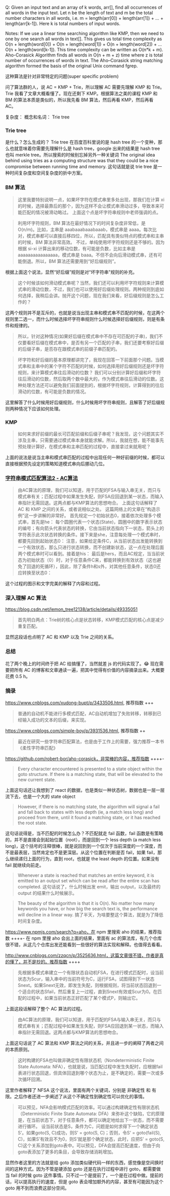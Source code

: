 Q: Given an input text and an array of k words, arr[], find all occurrences of all words in the input text. Let n be the length of text and m be the total number characters in all words, i.e. m = length(arr[0]) + length(arr[1]) + … + length(arr[k-1]). Here k is total numbers of input words.

Notes: If we use a linear time searching algorithm like KMP, then we need to one by one search all words in text[]. This gives us total time complexity as O(n + length(word[0]) + O(n + length(word[1]) + O(n + length(word[2]) + … O(n + length(word[k-1]). This time complexity can be written as O(n*k + m).
Aho-Corasick Algorithm finds all words in O(n + m + z) time where z is total number of occurrences of words in text. The Aho–Corasick string matching algorithm formed the basis of the original Unix command fgrep.

这种算法是针对非常特定的问题(super specific problem)

问了算法群的人，说 AC = KMP + Trie，所以理解 AC 需要先理解 KMP 和 Trie。Trie 我看了文章大概看懂了。现在还剩下 KMP。根据算法之美的课程 KMP 和 BM 的算法本质是类似的，所以我先看 BM 算法，然后再看 KMP，然后再看 AC。

复杂度：
概念和名词： Trie tree

### Trie tree
是什么？怎么生成的？
Trie tree 在百度百科里说的是 hash tree 的一个变种，那么也就意味着你需要先理解什么是 hash tree，google 出来的结果是 hash tree 也叫 merkle tree。所以搜索的时候别忘掉另外一种关键词
The original idea behind using tries as a computing structure was that they could be a nice compromise between running time and memory. 这句话就是说 trie tree 是一种时间复杂度和空间复杂度的折中方案。

### BM 算法
> 这里我要特别说明一点，如果坏字符在模式串里多处出现，那我们在计算 xi 的时候，选择最靠后的那个，因为这样不会让模式串滑动过多，导致本来可能匹配的情况被滑动略过。
上面这个点是坏字符串规则中老师强调的点。

> 利用坏字符规则，BM 算法在最好情况下的时间复杂度非常低，是 O(n/m)。比如，主串是 aaabaaabaaabaaab，模式串是 aaaa。每次比对，模式串都可以直接后移四位，所以，匹配具有类似特点的模式串和主串的时候，BM 算法非常高效。
> 不过，单纯使用坏字符规则还是不够的。因为根据 si-xi 计算出来的移动位数，有可能是负数，比如主串是 aaaaaaaaaaaaaaaa，模式串是 baaa。不但不会向后滑动模式串，还有可能倒退。所以，BM 算法还需要用到“好后缀规则”。

根据上面这个说法，显然“好后缀”规则是对“坏字符串”规则的补充。

> 这个时候该如何滑动模式串呢？当然，我们还可以利用坏字符规则来计算模式串的滑动位数，不过，我们也可以使用好后缀处理规则。两种规则到底如何选择，我稍后会讲。抛开这个问题，现在我们来看，好后缀规则是怎么工作的？

这两个规则并不是互斥的，也就是说当出现主串和模式串不匹配的时候，在这两个规则里二选一，而什么时候选择坏字符串规则什么时候选择好后缀规则，则是有条件和规律的。

> 所以，针对这种情况(如果好后缀在模式串中不存在可匹配的子串)，我们不仅要看好后缀在模式串中，是否有另一个匹配的子串，我们还要考察好后缀的后缀子串，是否存在跟模式串的前缀子串匹配的。

> 坏字符和好后缀的基本原理都讲完了，我现在回答一下前面那个问题。当模式串和主串中的某个字符不匹配的时候，如何选择用好后缀规则还是坏字符规则，来计算模式串往后滑动的位数？
> 我们可以分别计算好后缀和坏字符往后滑动的位数，然后取两个数中最大的，作为模式串往后滑动的位数。这种处理方法还可以避免我们前面提到的，根据坏字符规则，计算得到的往后滑动的位数，有可能是负数的情况。

这里解答了什么时候用好后缀规则，什么时候用坏字符串规则，且解答了好后缀规则两种情况下应该如何处理。

### KMP
> 如何来求好前缀的最长可匹配前缀和后缀子串呢？我发现，这个问题其实不涉及主串，只需要通过模式串本身就能求解。所以，我就在想，能不能事先预处理计算好，在模式串和主串匹配的过程中，直接拿过来就用呢？

上面的说法是说当主串和模式串匹配的过程中出现任何一种好前缀的时候，都可以直接根据预先设定的策略知道模式串向后挪动几位。


### [字符串模式匹配算法2 - AC算法](http://www.cnblogs.com/zzqcn/p/3525636.html)
> 由AC算法的原理，我们可以知道，用于匹配的FSA与输入串无关，而只与模式串有关；匹配过程中如果发生失配，则FSA应回退到某一状态，而输入串指针无需回退。这两点都与KMP算法的思想吻合。
上面这句话解释了 AC 和 KMP 之间的关系，或者说相似之处。
这篇网络上的文章在“构造示例”这一步讲解的非常好。
> 首先规定一个初始状态0，接着依次处理多个模式串，首先是he：
> 每个圆圈代表一个状态(State)，圆圈中的数字表示状态的编号；有向箭头代表状态的转换，它由当前状态指向下一状态，箭头上的字符表示此次状态转换的条件。接下来是she，注意每处理一个模式串时，都要先回到起始状态0：
> 注意，如果给定条件C，从当前状态出发能转换到一个有效状态，那么只进行状态转换，而不创建新状态，这一点在处理后面两个模式串时可以看到。接着是his：
> 最后是hers，而且AC规定，当当前状态为初始状态（0）时，对于任意条件C来，都能转换到有效状态（这也避免了回退的死循环），因此，除了条件h和s外，对其他任意条件，状态0还应转换至状态0：

这个过程的图示和文字完美的解释了内容和过程。

### 深入理解 AC 算法
https://blog.csdn.net/lemon_tree12138/article/details/49335051

> 首先明白两点：Trie树的核心点是状态转移，KMP模式匹配的核心点是减少重复匹配。

显然这段话也点明了 AC 和 KMP 以及 Trie 之间的关系。


### 总结
花了两个晚上的时间终于把 AC 给搞懂了，当然就差 js 的代码实现了。😂
现在需要把所有 AC 的博客和文章通读一遍，把其中觉得有价值的内容摘录出来。大概要花费 0.5 h。


### 摘录
https://www.cnblogs.com/xudong-bupt/p/3433506.html, 推荐指数 +++
> 普通的自动机不能进行多模式匹配，AC自动机增加了失败转移，转移到已经输入成功的文本的后缀，来实现。

https://www.cnblogs.com/simple-boy/p/3931536.html, 推荐指数 ++
> 最近在研究一些字符串匹配算法，也是由于工作上的需要，强力推荐一本书《柔性字符串匹配》 

https://github.com/robert-bor/aho-corasick，非常棒的内容，推荐指数 ++++-
> Every character encountered is presented to a state object within the goto structure. If there is a matching state, that will be elevated to the new current state.

上面这句话还让我想到了 react 的数据，也是类似一种状态树，数据也是一层一层流下去，也是一个大的 state object

> However, if there is no matching state, the algorithm will signal a fail and fall back to states with less depth (ie, a match less long) and proceed from there, until it found a matching state, or it has reached the root state.

这句话说得是，当不匹配的时候怎么办？不匹配就走 fail 函数，fail 函数是有策略的，并不是直接会到起始位置（root），而是回到一个 less depth (a match less long)，这个括号的注释很棒，就是说回到到一个仅次于当前深度的一个深度，而不是最表层，当然肯定也不是更深层。从这个位置在判断是否 fail，如果 fail，那么继续递归上面的行为，直到 root，也就是 the least depth 的位置。如果没有 fail 就继续向前走。

> Whenever a state is reached that matches an entire keyword, it is emitted to an output set which can be read after the entire scan has completed.
这句话说了，什么时候出发 emit，输出 output，以及最终的 output 的结果什么时候展示。

> The beauty of the algorithm is that it is O(n). No matter how many keywords you have, or how big the search text is, the performance will decline in a linear way.
搞了半天，为啥要整这个算法，就是为了降低时间复杂度。

https://www.npmjs.com/search?q=aho，在 npm 里搜索 aho 的结果，推荐指数 ++++-
在 npm 里搜 aho 会出上面的结果，里面有 ac 的算法库，有几个仓库很不错，从这几个仓库出发还能看到一些很好的算法实现和解释。也值得去看看。

http://www.cnblogs.com/zzqcn/p/3525636.html，这篇文章很不错，作者是真的懂了，并不是抄的。推荐指数 ++++
> 先根据多模式串建立一个有限状态自动机FSA，在进行模式匹配时，设当前状态为Scur，输入串中的当前符号为C，运行FSA，试图得到下一状态Snext。如果Snext无效，即发生失配，则根据规则，将当前状态回退到一个适合的状态Sfail，然后重复上一过程，直到Snext有效或Scur为0。在匹配的过程中，如果当前状态正好匹配了某个模式P，则输出它。

上面这段话解释了整个 AC 算法的过程。

> 由AC算法的原理，我们可以知道，用于匹配的FSA与输入串无关，而只与模式串有关；匹配过程中如果发生失配，则FSA应回退到某一状态，而输入串指针无需回退。这两点都与KMP算法的思想吻合。

上面这句话说了 AC 算法和 KMP 算法之间的关系，并且进一步的阐释了两者之间的本质原则。

> 这时构建的FSA也叫做非确定性有限状态机（Nondeterministic Finite State Automata: NFA），也就是说，当匹配过程中发生失配时，应根据fail表进行状态回退，但具体回退到哪个状态为止，是不确定的，需要一次或多次循环回溯。

这里作者解释了 NFSA 这个说法，里面有两个关键词，分别是 非确定性 和 有限。之后作者还进一步阐述了从这个不确定性到确定性可以优化的事情。

> 可以预见，NFA会影响模式匹配的效率。可以通过构建确定性有限状态机（Deterministic Finite State Automata: DFA）来弥补这个缺陷，它的原理是，在当前状态下，对于任意条件，都可以确定地给出下一状态，而不需要进行循环。
> 设当前状态是S，条件为C，问题是如何求得下一个确定状态S‘。如果goto(S, C)成功，则S’ = goto(S, C)；否则，令S‘ = goto(fail(S), C)，如果S’有效且不为0，则S‘就是那个确定状态，此时，应把S’ = goto(S, C)这个关系添加到goto表中。可以预见，DFA会提高匹配速度，但由于向goto表添加了更多的条目，会导致存储消耗增加。

显然作者这里的方法就是给 goto 添加类似硬代码一样的东西，感觉像是空间换时间的这种方式。因为不管是硬添加 goto 还是在执行过程中进行 goto，都需要做当 fail 的时候 goto 这件事情。只不过一个是提前了，一个是在过程中做。提前的话，可以提高执行的速度，但是 goto 表会增加额外的内容，甚至有可能因为这个 goto 用不到而浪费这部分空间。


